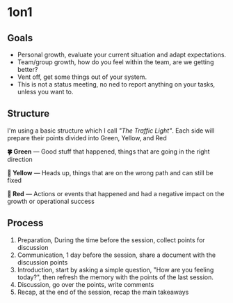 # 1on1

## Goals

- Personal growth, evaluate your current situation and adapt expectations.
- Team/group growth, how do you feel within the team, are we getting better?
- Vent off, get some things out of your system.
- This is not a status meeting, no ned to report anything on your tasks, unless you want to.

## Structure

I'm using a basic structure which I call *"The Traffic Light"*. Each side will prepare their points divided into Green, Yellow, and Red

**🍀 Green** — Good stuff that happened, things that are going in the right direction

**🔔 Yellow** — Heads up, things that are on the wrong path and can still be fixed

**🚨 Red** —  Actions or events that happened and had a negative impact on the growth or operational success

## Process

1. Preparation, During the time before the session, collect points for discussion
2. Communication, 1 day before the session, share a document with the discussion points
3. Introduction, start by asking a simple question, "How are you feeling today?", then refresh the memory with the points of the last session.
4. Discussion, go over the points, write comments
5. Recap, at the end of the session, recap the main takeaways